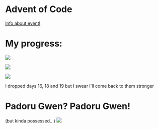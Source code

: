 # Advent of Code
[Info about event!](https://adventofcode.com/2021/about)

# My progress:
![](https://img.shields.io/badge/day%20📅-21-blue)

![](https://img.shields.io/badge/stars%20⭐-32-yellow)

![](https://img.shields.io/badge/days%20completed-16-red)


I dropped days 16, 18 and 19 but I swear I'll come back to them stronger

# Padoru Gwen? Padoru Gwen!

(but kinda possessed...)
![](https://preview.redd.it/rc35757402281.png?width=1080&crop=smart&auto=webp&s=bf1a56b7be1e42c172b2a935f94aa0b7ffecb32b)
